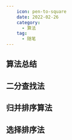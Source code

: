 ```yaml
---
    icon: pen-to-square
    date: 2022-02-26
    category:
      - 算法
    tag:
      - 随笔
---
```


## 算法总结

## 二分查找法

## 归并排序算法

## 选择排序法
